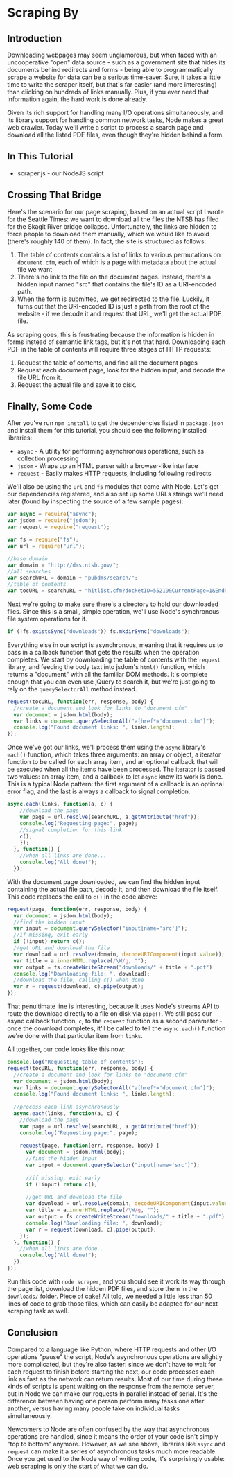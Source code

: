 Scraping By
===========

Introduction
------------

Downloading webpages may seem unglamorous, but when faced with an uncooperative "open" data source - such as a government site that hides its documents behind redirects and forms - being able to programmatically scrape a website for data can be a serious time-saver. Sure, it takes a little time to write the scraper itself, but that's far easier (and more interesting) than clicking on hundreds of links manually. Plus, if you ever need that information again, the hard work is done already.

Given its rich support for handling many I/O operations simultaneously, and its library support for handling common network tasks, Node makes a great web crawler. Today we'll write a script to process a search page and download all the listed PDF files, even though they're hidden behind a form. 

In This Tutorial
----------------

* scraper.js - our NodeJS script

Crossing That Bridge
--------------------

Here's the scenario for our page scraping, based on an actual script I wrote for the Seattle Times: we want to download all the files the NTSB has filed for the Skagit River bridge collapse. Unfortunately, the links are hidden to force people to download them manually, which we would like to avoid (there's roughly 140 of them). In fact, the site is structured as follows:

1. The table of contents contains a list of links to various permutations on `document.cfm`, each of which is a page with metadata about the actual file we want
2. There's no link to the file on the document pages. Instead, there's a hidden input named "src" that contains the file's ID as a URI-encoded path.
3. When the form is submitted, we get redirected to the file. Luckily, it turns out that the URI-encoded ID is just a path from the root of the website - if we decode it and request that URL, we'll get the actual PDF file.

As scraping goes, this is frustrating because the information is hidden in forms instead of semantic link tags, but it's not that hard. Downloading each PDF in the table of contents will require three stages of HTTP requests:

1. Request the table of contents, and find all the document pages
2. Request each document page, look for the hidden input, and decode the file URL from it.
3. Request the actual file and save it to disk.


Finally, Some Code
------------------

After you've run `npm install` to get the dependencies listed in `package.json` and install them for this tutorial, you should see the following installed libraries:

* `async` - A utility for performing asynchronous operations, such as collection processing
* `jsdom` - Wraps up an HTML parser with a browser-like interface
* `request` - Easily makes HTTP requests, including following redirects

We'll also be using the `url` and `fs` modules that come with Node. Let's get our dependencies registered, and also set up some URLs strings we'll need later (found by inspecting the source of a few sample pages):

```js
var async = require("async");
var jsdom = require("jsdom");
var request = require("request");

var fs = require("fs");
var url = require("url");

//base domain
var domain = "http://dms.ntsb.gov/";
//all searches
var searchURL = domain + "pubdms/search/";
//table of contents
var tocURL = searchURL + "hitlist.cfm?docketID=55219&CurrentPage=1&EndRow=200&StartRow=0&order=1&sort=0&TXTSEARCHT=";
```

Next we're going to make sure there's a directory to hold our downloaded files. Since this is a small, simple operation, we'll use Node's synchronous file system operations for it.

```js
if (!fs.existsSync("downloads")) fs.mkdirSync("downloads");
```

Everything else in our script is asynchronous, meaning that it requires us to pass in a callback function that gets the results when the operation completes. We start by downloading the table of contents with the `request` library, and feeding the body text into jsdom's `html()` function, which returns a "document" with all the familiar DOM methods. It's complete enough that you can even use jQuery to search it, but we're just going to rely on the `querySelectorAll` method instead.

```js
request(tocURL, function(err, response, body) {
  //create a document and look for links to "document.cfm"
  var document = jsdom.html(body);
  var links = document.querySelectorAll("a[href*='document.cfm']");
  console.log("Found document links: ", links.length);
});
```

Once we've got our links, we'll process them using the `async` library's `each()` function, which takes three arguments: an array or object, a iterator function to be called for each array item, and an optional callback that will be executed when all the items have been processed. The iterator is passed two values: an array item, and a callback to let `async` know its work is done. This is a typical Node pattern: the first argument of a callback is an optional error flag, and the last is always a callback to signal completion.

```js
async.each(links, function(a, c) {
    //download the page
    var page = url.resolve(searchURL, a.getAttribute("href"));
    console.log("Requesting page:", page);
    //signal completion for this link
    c();
    });
  }, function() {
    //when all links are done...
    console.log("All done!");
  });
```

With the document page downloaded, we can find the hidden input containing the actual file path, decode it, and then download the file itself. This code replaces the call to `c()` in the code above:

```js
request(page, function(err, response, body) {
  var document = jsdom.html(body);
  //find the hidden input
  var input = document.querySelector("input[name='src']");
  //if missing, exit early
  if (!input) return c();
  //get URL and download the file
  var download = url.resolve(domain, decodeURIComponent(input.value));
  var title = a.innerHTML.replace(/\W/g, "");
  var output = fs.createWriteStream("downloads/" + title + ".pdf")
  console.log("Downloading file: ", download);
  //download the file, calling c() when done
  var r = request(download, c).pipe(output);
});
```

That penultimate line is interesting, because it uses Node's streams API to route the download directly to a file on disk via `pipe()`. We still pass our async callback function, `c`, to the `request` function as a second parameter - once the download completes, it'll be called to tell the `async.each()` function we're done with that particular item from `links`.

All together, our code looks like this now:

```js
console.log("Requesting table of contents");
request(tocURL, function(err, response, body) {
  //create a document and look for links to "document.cfm"
  var document = jsdom.html(body);
  var links = document.querySelectorAll("a[href*='document.cfm']");
  console.log("Found document links: ", links.length);
  
  //process each link asynchronously
  async.each(links, function(a, c) {
    //download the page
    var page = url.resolve(searchURL, a.getAttribute("href"));
    console.log("Requesting page:", page);
    
    request(page, function(err, response, body) {
      var document = jsdom.html(body);
      //find the hidden input
      var input = document.querySelector("input[name='src']");
      
      //if missing, exit early
      if (!input) return c();
      
      //get URL and download the file
      var download = url.resolve(domain, decodeURIComponent(input.value));
      var title = a.innerHTML.replace(/\W/g, "");
      var output = fs.createWriteStream("downloads/" + title + ".pdf")
      console.log("Downloading file: ", download);
      var r = request(download, c).pipe(output);
    });
  }, function() {
    //when all links are done...
    console.log("All done!");
  });
});
```

Run this code with `node scraper`, and you should see it work its way through the page list, download the hidden PDF files, and store them in the `downloads/` folder. Piece of cake! All told, we needed a little less than 50 lines of code to grab those files, which can easily be adapted for our next scraping task as well.

Conclusion
----------

Compared to a language like Python, where HTTP requests and other I/O operations "pause" the script, Node's asynchronous operations are slightly more complicated, but they're also faster: since we don't have to wait for each request to finish before starting the next, our code processes each link as fast as the network can return results. Most of our time during these kinds of scripts is spent waiting on the response from the remote server, but in Node we can make our requests in parallel instead of serial. It's the difference between having one person perform many tasks one after another, versus having many people take on individual tasks simultaneously.

Newcomers to Node are often confused by the way that asynchronous operations are handled, since it means the order of your code isn't simply "top to bottom" anymore. However, as we see above, libraries like `async` and `request` can make it a series of asynchronous tasks much more readable. Once you get used to the Node way of writing code, it's surprisingly usable: web scraping is only the start of what we can do.